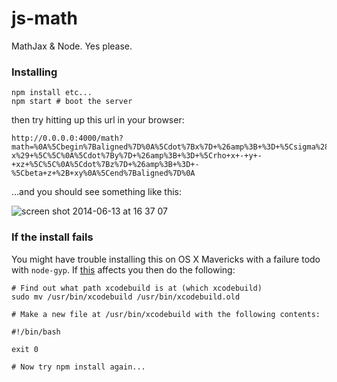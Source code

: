 js-math
=======

MathJax &amp; Node. Yes please.

### Installing

```
npm install etc...
npm start # boot the server
```

then try hitting up this url in your browser:

```
http://0.0.0.0:4000/math?math=%0A%5Cbegin%7Baligned%7D%0A%5Cdot%7Bx%7D+%26amp%3B+%3D+%5Csigma%28y-x%29+%5C%5C%0A%5Cdot%7By%7D+%26amp%3B+%3D+%5Crho+x+-+y+-+xz+%5C%5C%0A%5Cdot%7Bz%7D+%26amp%3B+%3D+-%5Cbeta+z+%2B+xy%0A%5Cend%7Baligned%7D%0A
```

...and you should see something like this:

![screen shot 2014-06-13 at 16 37 07](https://cloud.githubusercontent.com/assets/4483/3275996/ec9bfe6c-f342-11e3-950b-6cfea655f7d6.png)

### If the install fails

You might have trouble installing this on OS X Mavericks with a failure todo with `node-gyp`. If [this](https://github.com/TooTallNate/node-gyp/issues/341#issuecomment-33969512) affects you then do the following:

```
# Find out what path xcodebuild is at (which xcodebuild)
sudo mv /usr/bin/xcodebuild /usr/bin/xcodebuild.old

# Make a new file at /usr/bin/xcodebuild with the following contents:

#!/bin/bash

exit 0

# Now try npm install again...
```

